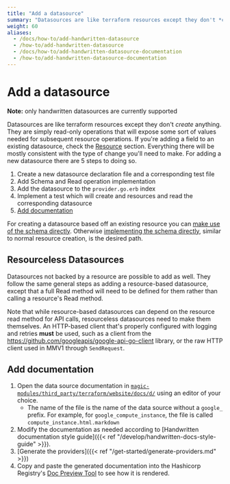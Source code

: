 ```yaml
---
title: "Add a datasource"
summary: "Datasources are like terraform resources except they don't *create* anything."
weight: 60
aliases:
  - /docs/how-to/add-handwritten-datasource
  - /how-to/add-handwritten-datasource
  - /docs/how-to/add-handwritten-datasource-documentation
  - /how-to/add-handwritten-datasource-documentation
---
```


# Add a datasource

**Note:** only handwritten datasources are currently supported

Datasources are like terraform resources except they don't *create* anything.
They are simply read-only operations that will expose some sort of values needed
for subsequent resource operations. If you're adding a field to an existing
datasource, check the [Resource](#resource) section. Everything there will
be mostly consistent with the type of change you'll need to make. For adding
a new datasource there are 5 steps to doing so.

1. Create a new datasource declaration file and a corresponding test file
1. Add Schema and Read operation implementation
1. Add the datasource to the `provider.go.erb` index
1. Implement a test which will create and resources and read the corresponding
  datasource
1. [Add documentation](#add-documentation)

For creating a datasource based off an existing resource you can [make use of the
schema directly](https://github.com/GoogleCloudPlatform/magic-modules/blob/1d293f7bfadacaa20580874c8e8634827fb99a14/mmv1/third_party/terraform/data_sources/data_source_cloud_run_service.go).
Otherwise [implementing the schema directly](https://github.com/GoogleCloudPlatform/magic-modules/blob/1d293f7bfadacaa20580874c8e8634827fb99a14/mmv1/third_party/terraform/data_sources/data_source_google_compute_address.go),
similar to normal resource creation, is the desired path.

## Resourceless Datasources

Datasources not backed by a resource are possible to add as well. They follow
the same general steps as adding a resource-based datasource, except that a
full Read method will need to be defined for them rather than calling a
resource's Read method.

Note that while resource-based datasources can depend on the resource read
method for API calls, resourceless datasources need to make them themselves.
An HTTP-based client that's properly configured with logging and retries **must**
be used, such as a client from the https://github.com/googleapis/google-api-go-client
library, or the raw HTTP client used in MMV1 through `SendRequest`.

## Add documentation

1. Open the data source documentation in [`magic-modules/third_party/terraform/website/docs/d/`](https://github.com/GoogleCloudPlatform/magic-modules/tree/main/mmv1/third_party/terraform/website/docs/d) using an editor of your choice.
   - The name of the file is the name of the data source without a `google_` prefix. For example, for `google_compute_instance`, the file is called `compute_instance.html.markdown`
2. Modify the documentation as needed according to [Handwritten documentation style guide]({{< ref "/develop/handwritten-docs-style-guide" >}}).
4. [Generate the providers]({{< ref "/get-started/generate-providers.md" >}})
5. Copy and paste the generated documentation into the Hashicorp Registry's [Doc Preview Tool](https://registry.terraform.io/tools/doc-preview) to see how it is rendered.